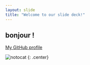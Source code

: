 ```yaml
---
layout: slide
title: "Welcome to our slide deck!"
---
```


## bonjour !
[My GitHub profile](https://github.com/mgrinstein/)

![notocat](https://octodex.github.com/images/notocat.jpg)
{: .center}
